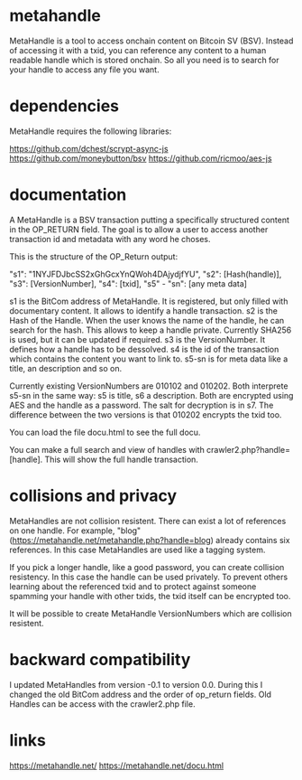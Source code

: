 # metahandle

MetaHandle is a tool to access onchain content on Bitcoin SV (BSV). Instead of accessing it with a txid, you can reference any content to a human readable handle which is stored onchain. So all you need is to search for your handle to access any file you want.

# dependencies

MetaHandle requires the following libraries:

https://github.com/dchest/scrypt-async-js
https://github.com/moneybutton/bsv
https://github.com/ricmoo/aes-js

# documentation

A MetaHandle is a BSV transaction putting a specifically structured content in the OP_RETURN field. The goal is to allow a user to access another transaction id and metadata with any word he choses.

This is the structure of the OP_Return output:

"s1": "1NYJFDJbcSS2xGhGcxYnQWoh4DAjydjfYU",
"s2": [Hash(handle)],
"s3": [VersionNumber],
"s4": [txid],
"s5" - "sn": [any meta data]

s1 is the BitCom address of MetaHandle. It is registered, but only filled with documentary content. It allows to identify a handle transaction. 
s2 is the Hash of the Handle. When the user knows the name of the handle, he can search for the hash. This allows to keep a handle private. Currently SHA256 is used, but it can be updated if required.
s3 is the VersionNumber. It defines how a handle has to be dessolved.
s4 is the id of the transaction which contains the content you want to link to.
s5-sn is for meta data like a title, an description and so on.

Currently existing VersionNumbers are 010102 and 010202. Both interprete s5-sn in the same way: s5 is title, s6 a description. Both are encrypted using AES and the handle as a password. The salt for decryption is in s7. The difference between the two versions is that 010202 encrypts the txid too. 

You can load the file docu.html to see the full docu. 

You can make a full search and view of handles with crawler2.php?handle=[handle]. This will show the full handle transaction.

# collisions and privacy

MetaHandles are not collision resistent. There can exist a lot of references on one handle. For example, "blog"(https://metahandle.net/metahandle.php?handle=blog) already contains six references. In this case MetaHandles are used like a tagging system. 

If you pick a longer handle, like a good password, you can create collision resistency. In this case the handle can be used privately. To prevent others learning about the referenced txid and to protect against someone spamming your handle with other txids, the txid itself can be encrypted too. 

It will be possible to create MetaHandle VersionNumbers which are collision resistent. 

# backward compatibility

I updated MetaHandles from version -0.1 to version 0.0. During this I changed the old BitCom address and the order of op_return fields. Old Handles can be access with the crawler2.php file.

# links

https://metahandle.net/
https://metahandle.net/docu.html
